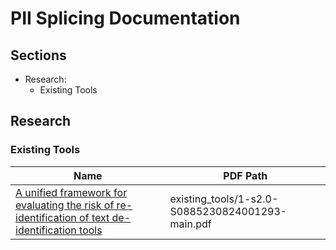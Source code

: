 # PII Splicing Documentation

## Sections

- Research:
    - Existing Tools

## Research

### Existing Tools
| Name | PDF Path
| - | - |
| [A unified framework for evaluating the risk of re-identification of text de-identification tools](https://www.sciencedirect.com/science/article/pii/S1532046416300697) | existing_tools/1-s2.0-S0885230824001293-main.pdf
